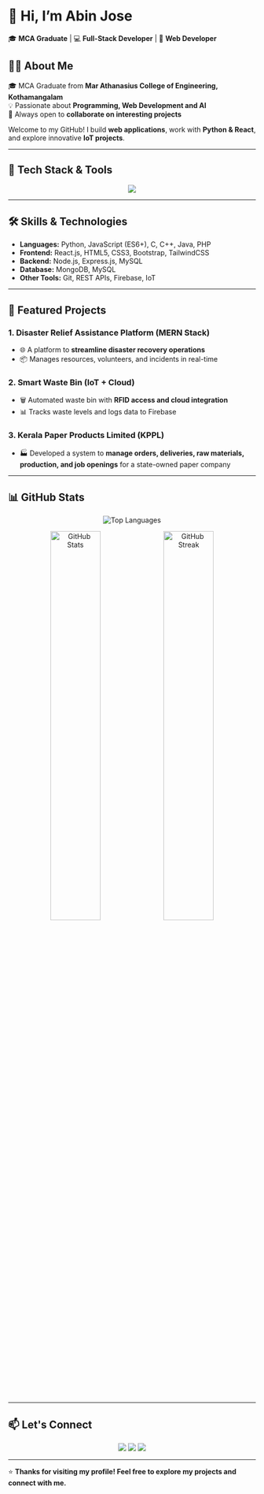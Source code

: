 # 👋 Hi, I’m Abin Jose

🎓 **MCA Graduate** | 💻 **Full-Stack Developer** | 👾 **Web Developer**  


## 🧑‍💻 About Me
🎓 MCA Graduate from **Mar Athanasius College of Engineering, Kothamangalam**  
💡 Passionate about **Programming, Web Development and AI**  
🤝 Always open to **collaborate on interesting projects**


Welcome to my GitHub! I build **web applications**, work with **Python & React**, and explore innovative **IoT projects**.  

---

## 🚀 Tech Stack & Tools

<p align="center">
  <img src="https://skillicons.dev/icons?i=react,nodejs,express,mongodb,js,html,css,python,java,c,git,vscode,php,mysql" />
</p>

---

## 🛠️ Skills & Technologies
- **Languages:** Python, JavaScript (ES6+), C, C++, Java, PHP  
- **Frontend:** React.js, HTML5, CSS3, Bootstrap, TailwindCSS  
- **Backend:** Node.js, Express.js, MySQL  
- **Database:** MongoDB, MySQL  
- **Other Tools:** Git, REST APIs, Firebase, IoT  

---

## 📂 Featured Projects

### 1. Disaster Relief Assistance Platform (MERN Stack)  
- 🌐 A platform to **streamline disaster recovery operations**  
- 📦 Manages resources, volunteers, and incidents in real-time  

### 2. Smart Waste Bin (IoT + Cloud)  
- 🗑️ Automated waste bin with **RFID access and cloud integration**  
- 📊 Tracks waste levels and logs data to Firebase
  
### 3. Kerala Paper Products Limited (KPPL)  
- 🏭 Developed a system to **manage orders, deliveries, raw materials, production, and job openings** for a state-owned paper company 

---

## 📊 GitHub Stats

<p align="center">
  <img src="https://github-readme-stats.vercel.app/api/top-langs/?username=abinjosepullattu&layout=compact&theme=tokyonight&langs_count=8" alt="Top Languages" />
</p>

<p align="center">
  <img src="https://github-readme-stats.vercel.app/api?username=abinjosepullattu&show_icons=true&count_private=true&theme=tokyonight" width="45%" alt="GitHub Stats" />
  <img src="https://github-readme-streak-stats.herokuapp.com/?user=abinjosepullattu&theme=tokyonight&hide_border=true" width="45%" alt="GitHub Streak" />
</p>


---

## 📫 Let's Connect

<p align="center">
  <a href="https://www.linkedin.com/in/abinjosepullattu/" target="_blank"><img src="https://img.shields.io/badge/LinkedIn-blue?logo=linkedin&style=for-the-badge" /></a>
  <a href="mailto:abinjosepullattu@gmail.com"><img src="https://img.shields.io/badge/Email-red?logo=gmail&style=for-the-badge" /></a>
 <a href="https://www.instagram.com/jose__abin__/" target="_blank">
    <img src="https://img.shields.io/badge/Instagram-E4405F?logo=instagram&style=for-the-badge" />
  </a>
</p>

---

⭐ **Thanks for visiting my profile! Feel free to explore my projects and connect with me.**
